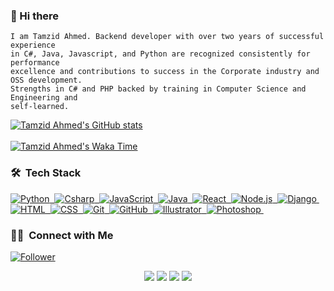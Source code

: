 ### 👋 Hi there

```
I am Tamzid Ahmed. Backend developer with over two years of successful experience 
in C#, Java, Javascript, and Python are recognized consistently for performance 
excellence and contributions to success in the Corporate industry and OSS development. 
Strengths in C# and PHP backed by training in Computer Science and Engineering and 
self-learned.
```

[![Tamzid Ahmed's GitHub stats](https://github-readme-stats.vercel.app/api?username=tamzid958&show_icons=true&theme=radical)](https://github.com/tamzid958)
<br><br>
[![Tamzid Ahmed's Waka Time](https://github-readme-stats.vercel.app/api/wakatime?username=tamzid958&layout=compact&theme=radical)](https://github.com/tamzid958)

### 🛠 &nbsp;Tech Stack

[![Python](https://img.shields.io/badge/-Python-05122A?style=flat&logo=python)&nbsp;
![Csharp](https://img.shields.io/badge/-Csharp-05122A?style=flat&logo=csharp)&nbsp;
![JavaScript](https://img.shields.io/badge/-JavaScript-05122A?style=flat&logo=javascript)&nbsp;
![Java](https://img.shields.io/badge/-Java-05122A?style=flat&logo=Java&logoColor=FFA518)&nbsp;
![React](https://img.shields.io/badge/-React-05122A?style=flat&logo=react)&nbsp;
![Node.js](https://img.shields.io/badge/-Node.js-05122A?style=flat&logo=node.js)&nbsp;
![Django](https://img.shields.io/badge/-Django-05122A?style=flat&logo=django&logoColor=092E20)&nbsp;
![HTML](https://img.shields.io/badge/-HTML-05122A?style=flat&logo=HTML5)&nbsp;
![CSS](https://img.shields.io/badge/-CSS-05122A?style=flat&logo=CSS3&logoColor=1572B6)&nbsp;
![Git](https://img.shields.io/badge/-Git-05122A?style=flat&logo=git)&nbsp;
![GitHub](https://img.shields.io/badge/-GitHub-05122A?style=flat&logo=github)&nbsp;
![Illustrator](https://img.shields.io/badge/-Illustrator-05122A?style=flat&logo=adobe-illustrator)&nbsp;
![Photoshop](https://img.shields.io/badge/-Photoshop-05122A?style=flat&logo=adobe-photoshop)&nbsp;](https://github.com/tamzid958)


### 🤝🏻 &nbsp;Connect with Me
[![Follower](https://img.shields.io/github/followers/tamzid958?style=social)](https://github.com/tamzid958)

<p align="center">
<a href="https://www.mrtvirushub.com"><img src="https://img.shields.io/badge/-mrtvirushub.com-3423A6?style=flat&logo=Google-Chrome&logoColor=white"/></a>
<a href="https://www.linkedin.com/in/tamzid-ahmed958/"><img src="https://img.shields.io/badge/-Tamzid%20Ahmed-0077B5?style=flat&logo=Linkedin&logoColor=white"/></a>
<a href="mailto:tamjidahmed958@gmail.com"><img src="https://img.shields.io/badge/-tamjidahmed958@gmail.com-D14836?style=flat&logo=Gmail&logoColor=white"/></a>
<a href="https://facebook.com/tamzidahmedfahim"><img src="https://img.shields.io/badge/-@tamzidahmedfahim-1877F2?style=flat&logo=Facebook&logoColor=white"/></a>
</p>
